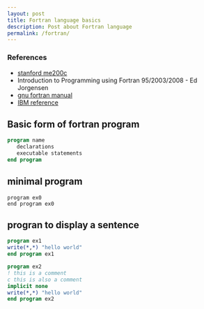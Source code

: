 ```yaml
---
layout: post
title: Fortran language basics
description: Post about Fortran language
permalink: /fortran/
---
```


### References 
- [stanford me200c](https://web.stanford.edu/class/me200c/tutorial_77)
- Introduction to Programming using Fortran 95/2003/2008 - Ed Jorgensen
- [gnu fortran manual](http://gcc.gnu.org/onlinedocs/gcc-5.3.0/gfortran)
- [IBM reference](https://www.fortran.com/FortranForTheIBM704.pdf)


## Basic form of fortran program

``` fortran
program name
   declarations
   executable statements
end program
```

## minimal program

```
program ex0
end program ex0
```

## progran to display a sentence

``` fortran
program ex1
write(*,*) "hello world" 
end program ex1
```

``` fortran
program ex2
! this is a comment 
c this is also a comment
implicit none
write(*,*) "hello world" 
end program ex2
```
